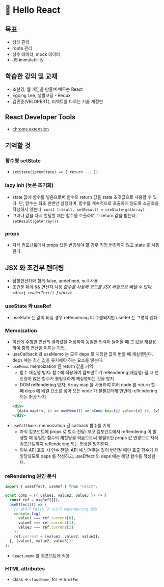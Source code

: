 # :ear_of_rice: Hello React

## 목표

- 상태 관리
- route 관리
- 상수 데이터, mock 데이터
- JS immutability

## 학습한 강의 및 교재

- 조현영, 웹 게임을 만들며 배우는 React
- Egoing Lee, 생활코딩 - Redux
- 김민준(VELOPERT), 리액트를 다루는 기술 개정판

## React Developer Tools

- [chrome extension](https://chrome.google.com/webstore/detail/react-developer-tools/fmkadmapgofadopljbjfkapdkoienihi)

## 기억할 것

### 함수형 setState

- `setState((prevState) => { return ... })`

### lazy init (늦은 초기화)

- state 값에 함수를 넣음으로써 함수의 return 값을 state 초깃값으로 사용할 수 있다. 단, 함수는 최초 한번만 실행되며, 함수를 계속적으로 호출하지 않도록 소괄호를 작성하지 않는다.
  `const [result, setResult] = useState(getArray)`
- 그러나 값을 다시 할당할 때는 함수를 호출하여 그 return 값을 받는다.
  `setResult(getArray())`

### props

- 자식 컴포넌트에서 props 값을 변경해야 할 경우 직접 변경하지 않고 state 를 사용한다.

## JSX 와 조건부 렌더링

- 삼항연산자와 함께 false, undefined, null 사용
- 조건문 뒤에 && 연산자 사용
  _함수를 사용해 코드를 JSX 바깥으로 빼낼 수 있다. `<div>{ renderText() }</div>`_

### useState 와 useRef

- useState 는 값이 바뀔 경우 reRendering 이 수행되지만 useRef 는 그렇지 않다.

### Memoization

- 이전에 수행한 연산의 결과값을 저장하여 동일한 입력이 들어올 때 그 값을 재활용하여 중복 연산을 피하는 기법.
- useCallback 과 useMemo 는 모두 deps 로 지정한 값이 변할 때 재실행된다. deps 에는 최신 값을 유지해야 하는 요소를 넣는다.
- `useMemo`: memoization 된 return 값을 기억
  - 함수 재실행 방지: 함수에 적용하여 컴포넌트가 reRendering(재실행) 될 때 연산량이 많은 함수가 불필요하게 재실행되는 것을 방지
  - DOM reRendering 방지: Array.map 을 사용하여 여러 node 를 return 할 때 deps 에 배열 요소를 넣어 모든 node 가 불필요하게 한번에 reRendering 되는 현상 방지
  ```jsx
  <div>
    {data.map((v, i) => useMemo(() => <Comp key={i} value={v} />, [v]))}
  </div>
  ```
- `useCallback`: memoization 된 callback 함수를 기억
  - 자식 컴포넌트에 props 로 함수 전달: 부모 컴포넌트에서 reRendering 이 발생할 때 동일한 함수의 재할당을 막음으로써 불필요한 props 값 변경으로 자식 컴포넌트까지 reRendering 되는 현상을 방지한다.
  - 외부 API 호출 시 인수 전달: API 에 넘겨주는 값이 변경될 때만 호출 함수가 재할당되도록 deps 를 작성하고, useEffect 의 deps 에는 해당 함수를 작성한다.

### reRendering 원인 분석

```js
import { useEffect, useRef } from "react";

const Comp = ({ value1, value2, value3 }) => {
  const ref = useRef([]);
  useEffect(() => {
    // 결과가 false 인 요소가 reRendering 원인
    console.log(
      value1 === ref.current[0],
      value2 === ref.current[1],
      value3 === ref.current[2]
    );
    ref.current = [value1, value2, value3];
  }, [value1, value2, value3]);
};
```

- `React.memo` 를 컴포넌트에 적용

### HTML attributes

- class => `className`, for => `htmlFor`
